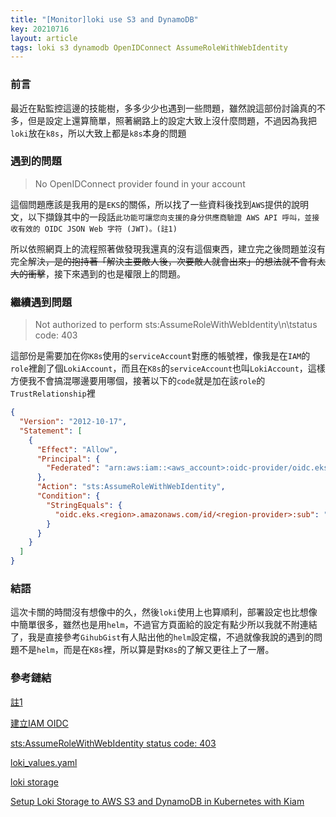 ```yaml
---
title: "[Monitor]loki use S3 and DynamoDB"
key: 20210716
layout: article
tags: loki s3 dynamodb OpenIDConnect AssumeRoleWithWebIdentity
---
```

### 前言

最近在點監控這邊的技能樹，多多少少也遇到一些問題，雖然說這部份討論真的不多，但是設定上還算簡單，照著網路上的設定大致上沒什麼問題，不過因為我把`loki`放在`k8s`，所以大致上都是`k8s`本身的問題

<!--more-->

### 遇到的問題

> No OpenIDConnect provider found in your account

這個問題應該是我用的是`EKS`的關係，所以找了一些資料後找到`AWS`提供的說明文，以下擷錄其中的一段話`此功能可讓您向支援的身分供應商驗證 AWS API 呼叫，並接收有效的 OIDC JSON Web 字符 (JWT)。(註1)`

所以依照網頁上的流程照著做發現我還真的沒有這個東西，建立完之後問題並沒有完全解決~~，是的抱持著「解決主要敵人後，次要敵人就會出來」的想法就不會有太大的衝擊~~，接下來遇到的也是權限上的問題。


### 繼續遇到問題

> Not authorized to perform sts:AssumeRoleWithWebIdentity\n\tstatus code: 403

這部份是需要加在你`K8s`使用的`serviceAccount`對應的帳號裡，像我是在`IAM`的`role`裡創了個`LokiAccount`，而且在`K8s`的`serviceAccount`也叫`LokiAccount`，這樣方便我不會搞混哪邊要用哪個，接著以下的`code`就是加在該`role`的`TrustRelationship`裡

```json
{
  "Version": "2012-10-17",
  "Statement": [
    {
      "Effect": "Allow",
      "Principal": {
        "Federated": "arn:aws:iam::<aws_account>:oidc-provider/oidc.eks.<region>.amazonaws.com/id/<region-provider>"
      },
      "Action": "sts:AssumeRoleWithWebIdentity",
      "Condition": {
        "StringEquals": {
          "oidc.eks.<region>.amazonaws.com/id/<region-provider>:sub": "system:serviceaccount:<k8s_namespace>:LokiAccount"
        }
      }
    }
  ]
}

```


### 結語

這次卡關的時間沒有想像中的久，然後`loki`使用上也算順利，部署設定也比想像中簡單很多，雖然也是用`helm`，不過官方頁面給的設定有點少所以我就不附連結了，我是直接參考`GihubGist`有人貼出他的`helm`設定檔，不過就像我說的遇到的問題不是`helm`，而是在`K8s`裡，所以算是對`K8s`的了解又更往上了一層。


### 參考鏈結

[註1](https://docs.aws.amazon.com/zh_tw/eks/latest/userguide/iam-roles-for-service-accounts-technical-overview.html)

[建立IAM OIDC](https://docs.aws.amazon.com/zh_tw/eks/latest/userguide/enable-iam-roles-for-service-accounts.html)

[sts:AssumeRoleWithWebIdentity status code: 403](https://github.com/grafana/loki/issues/3259)

[loki_values.yaml](https://gist.github.com/Eraac/4731ee1f5043e1ed3d15f02240b0d983)

[loki storage](https://grafana.com/docs/loki/latest/storage/)

[Setup Loki Storage to AWS S3 and DynamoDB in Kubernetes with Kiam](https://medium.com/codex/setup-loki-storage-to-aws-s3-and-dynamodb-in-kubernetes-with-kiam-4c223a0b7995)
